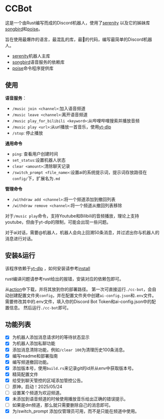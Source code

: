 # CCBot

这是一个由Rust编写而成的Discord机器人，使用了[serenity](https://github.com/serenity-rs/serenity)
以及它的姊妹库[songbird](https://github.com/serenity-rs/songbird)和[poise](https://github.com/serenity-rs/poise)。

旨在使用最爆炸的语言，最混乱的库，最💩的代码，编写最简单的Discord机器人。

- [serenity](https://github.com/serenity-rs/serenity)机器人主库
- [songbird](https://github.com/serenity-rs/songbird)语音服务的依赖库
- [poise](https://github.com/serenity-rs/poise)命令程序提供库

## 使用

**语音服务**：

- `/music join <channel>`:加入语音频道
- `/music leave <channel>`:离开语音频道
- `/music play_for_bilibili <keyword>`:从哔哩哔哩搜索并播放音频
- `/music play <url>`:从url播放一首音乐，使用[yt-dlp](https://github.com/yt-dlp/yt-dlp)
- `/stop`: 停止播放

**通用命令**

- `ping`: 查看用户创建时间
- `set_status`:设置机器人状态
- `clear <amount>`:清除<amount>聊天记录
- `/switch_prompt <file_name>`:设置ai的系统提示词，提示词存放路径在`config/`下，扩展名为`.md`

**管理命令**

- `/withdraw add <channel>`:将一个频道添加到撤回列表
- `/withdraw remove <channel>`:将一个频道从撤回列表移除

对于`/music play`命令，支持Youtube和Bilibili的音频播放，理论上支持youtube，但由于yt-dlp的限制，可能会出现一些问题。

对于ai对话，需要@机器人，机器人会向上回溯50条消息，并过滤出你与机器人的消息进行对话。

## 安装&运行

该程序依赖于[yt-dlp](https://github.com/yt-dlp/yt-dlp)
，如何安装请参考[install](https://github.com/yt-dlp/yt-dlp?tab=readme-ov-file#installation)

rust编译问题请参考rust给出的报错，安装对应的依赖包即可。

从[action](https://github.com/ChengCY-2254/discord_hub_bot/actions)中下载，并将其放到你的部署路径。
第一次可直接运行`./cc-bot`，会自动创建配置文件夹`config`，并在配置文件夹中创建`ai-config.json`和`.env`文件。
需要修改其中的.env文件，填入你的Discord Bot Token和ai-config.json中的配置信息。
然后运行`./cc-bot`即可。

## 功能列表

- [x] 为机器人添加消息请求时的等待状态显示
- [x] 为机器人添加私聊功能
- [x] 添加消息清除功能，例如`/clear 100`为清理历史100条消息。
- [x] 编写readme和部署指南
- [x] 编写频道撤回功能。
- [x] 添加版本号，使用`build.rs`来记录git的id并从env中获取版本号。
- [x] 精简配置文件
- [x] 给受到聊天管控的区域添加管控公告。
- [ ] 原神，启动！2025/05/24
- [ ] 设置某个频道为欢迎频道。
- [x] 未添加到语音频道的时候使用播放音乐给出正确的错误提示。
- [ ] 如果是dm频道，那么就只需要删除自己的消息即可。
- [x] 为/switch_prompt 添加仅管理员可用，而不是只能在频道中使用。